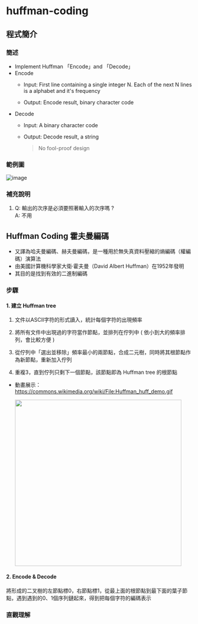 # huffman-coding

## 程式簡介
### 簡述
* Implement Huffman 「Encode」and 「Decode」
* Encode
  * Input: First line containing a single integer N. Each of the next N lines is a alphabet and it's frequency
  
  * Output: Encode result, binary character code 
* Decode
  * Input: A binary character code 
  
  * Output: Decode result, a string
    > No fool-proof design
### 範例圖
![image](https://user-images.githubusercontent.com/93152909/145950286-9af21b28-e437-470d-86e4-f9482d190c20.png)

### 補充說明
1. Q: 輸出的次序是必須要照著輸入的次序嗎 ?   
A: 不用

## Huffman Coding 霍夫曼編碼
* 又譯為哈夫曼編碼、赫夫曼編碼，是一種用於無失真資料壓縮的熵編碼（權編碼）演算法
* 由美國計算機科學家大衛·霍夫曼（David Albert Huffman）在1952年發明
* 其目的是找到有效的二進制編碼
### 步驟
#### 1.  建立 Huffman tree
1. 文件以ASCII字符的形式讀入，統計每個字符的出現頻率

3. 將所有文件中出現過的字符當作節點，並排列在佇列中 ( 依小到大的頻率排列，會比較方便 )

5. 從佇列中「選出並移除」頻率最小的兩節點，合成二元樹，同時將其根節點作為新節點，重新加入佇列

7. 重複3，直到佇列只剩下一個節點，該節點即為 Huffman tree 的根節點

* 動畫展示：https://commons.wikimedia.org/wiki/File:Huffman_huff_demo.gif

  <img src="https://upload.wikimedia.org/wikipedia/commons/a/ac/Huffman_huff_demo.gif" width="450px"> 

#### 2.  Encode & Decode
將形成的二叉樹的左節點標0，右節點標1，從最上面的根節點到最下面的葉子節點，遇到遇到的0、1個序列鏈起來，得到把每個字符的編碼表示



### 直觀理解


